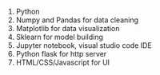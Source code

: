 1. Python
2. Numpy and Pandas for data cleaning
3. Matplotlib for data visualization
4. Sklearn for model building
5. Jupyter notebook, visual studio code IDE
6. Python flask for http server
7. HTML/CSS/Javascript for UI
